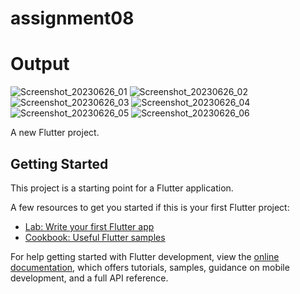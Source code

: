 # assignment08

# Output
![Screenshot_20230626_01](https://github.com/BIPLOB-SHIL/Ostad_Flutter_Batch_03-Assignment08/assets/112534902/426deee9-70fc-418b-abf6-4ab998e847fe)
![Screenshot_20230626_02](https://github.com/BIPLOB-SHIL/Ostad_Flutter_Batch_03-Assignment08/assets/112534902/a2a76295-aa78-4b83-8ab9-37c63ca7b25b)
![Screenshot_20230626_03](https://github.com/BIPLOB-SHIL/Ostad_Flutter_Batch_03-Assignment08/assets/112534902/f527e1e2-637b-495a-950f-9bb48e891137)
![Screenshot_20230626_04](https://github.com/BIPLOB-SHIL/Ostad_Flutter_Batch_03-Assignment08/assets/112534902/7760d51e-599c-458f-a1dd-91c562cfa906)
![Screenshot_20230626_05](https://github.com/BIPLOB-SHIL/Ostad_Flutter_Batch_03-Assignment08/assets/112534902/549e105c-f642-4b17-bf8b-6c8559eb85ac)
![Screenshot_20230626_06](https://github.com/BIPLOB-SHIL/Ostad_Flutter_Batch_03-Assignment08/assets/112534902/6aacfbc8-326a-4f3e-8d65-83610a43a00f)



A new Flutter project.

## Getting Started

This project is a starting point for a Flutter application.

A few resources to get you started if this is your first Flutter project:

- [Lab: Write your first Flutter app](https://docs.flutter.dev/get-started/codelab)
- [Cookbook: Useful Flutter samples](https://docs.flutter.dev/cookbook)

For help getting started with Flutter development, view the
[online documentation](https://docs.flutter.dev/), which offers tutorials,
samples, guidance on mobile development, and a full API reference.
